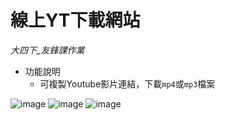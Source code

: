# 線上YT下載網站 
_大四下_友鋒課作業_       

* 功能說明
  * 可複製Youtube影片連結，下載`mp4`或`mp3`檔案    

![image](https://github.com/hank444tw/0517Work_MVC/blob/master/Demo1.JPG "首頁")
![image](https://github.com/hank444tw/0517Work_MVC/blob/master/Demo2.jpg "mp4下載")
![image](https://github.com/hank444tw/0517Work_MVC/blob/master/Demo3.jpg "mp3下載")
